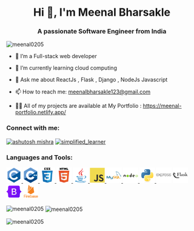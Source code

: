 
<h1 align="center">Hi 👋, I'm Meenal Bharsakle</h1>
<h3 align="center">A passionate Software Engineer from India</h3>


<p align="left"> <img src="https://komarev.com/ghpvc/?username=meenal0205&label=Profile%20views&color=0e75b6&style=flat" alt="meenal0205" /> </p>

- 🔭 I’m a Full-stack web developer
- 🌱 I’m currently learning cloud computing

- 💬 Ask me about  ReactJs , Flask , Django , NodeJs Javascript
- 📫 How to reach me: meenalbharsakle123@gmail.com

- 👨‍💻 All of my projects are available at My Portfolio : https://meenal-portfolio.netlify.app/

<h3 align="left">Connect with me:</h3>
<p align="left">
<a href="https://www.linkedin.com/in/meenal-bharsakle-47b0651b1/" target="blank"><img align="center" src="https://raw.githubusercontent.com/rahuldkjain/github-profile-readme-generator/master/src/images/icons/Social/linked-in-alt.svg" alt="ashutosh mishra" height="30" width="40" /></a>
<a href="https://www.instagram.com/meenal_bharsakle/" target="blank"><img align="center" src="https://raw.githubusercontent.com/rahuldkjain/github-profile-readme-generator/master/src/images/icons/Social/instagram.svg" alt="simplified_learner" height="30" width="40" /></a>

</p>

<h3 align="left">Languages and Tools:</h3>
<p align="left">
  <a href="https://www.cprogramming.com/" target="_blank" rel="noreferrer"> 
    <img src="https://raw.githubusercontent.com/devicons/devicon/master/icons/c/c-original.svg" alt="c" width="40" height="40"/> </a> <a href="https://www.w3schools.com/cpp/" target="_blank" rel="noreferrer"> 
      <img src="https://raw.githubusercontent.com/devicons/devicon/master/icons/cplusplus/cplusplus-original.svg" alt="cplusplus" width="40" height="40"/> </a> <a href="https://www.w3schools.com/css/" target="_blank" rel="noreferrer"> 
        <img src="https://raw.githubusercontent.com/devicons/devicon/master/icons/css3/css3-original-wordmark.svg" alt="css3" width="40" height="40"/> </a> <a href="https://www.w3.org/html/" target="_blank" rel="noreferrer"> 
          <img src="https://raw.githubusercontent.com/devicons/devicon/master/icons/html5/html5-original-wordmark.svg" alt="html5" width="40" height="40"/> </a> <a href="https://www.java.com" target="_blank" rel="noreferrer"> 
            <img src="https://raw.githubusercontent.com/devicons/devicon/master/icons/java/java-original.svg" alt="java" width="40" height="40"/> </a> <a href="https://developer.mozilla.org/en-US/docs/Web/JavaScript" target="_blank" rel="noreferrer"> 
              <img src="https://raw.githubusercontent.com/devicons/devicon/master/icons/javascript/javascript-original.svg" alt="javascript" width="40" height="40"/> </a> <a href="https://www.mathworks.com/" target="_blank" rel="noreferrer">
                  <img src="https://raw.githubusercontent.com/devicons/devicon/master/icons/mysql/mysql-original-wordmark.svg" alt="mysql" width="40" height="40"/> </a> <a href="https://pandas.pydata.org/" target="_blank" rel="noreferrer"> 
  <img src="https://github.com/devicons/devicon/blob/master/icons/nodejs/nodejs-original-wordmark.svg" alt="pandas" width="40" height="40"/> </a> 
  <a href="https://www.python.org" target="_blank" rel="noreferrer"> 
   <img src="https://raw.githubusercontent.com/devicons/devicon/master/icons/python/python-original.svg" alt="python" width="40" height="40"/>
  </a> 
   <img src="https://github.com/devicons/devicon/blob/master/icons/express/express-original-wordmark.svg" alt="node" width="40" height="40"/>
  <img src="https://github.com/devicons/devicon/blob/master/icons/flask/flask-original-wordmark.svg" alt="node" width="40" height="40"/>
  <img src="https://github.com/devicons/devicon/blob/master/icons/bootstrap/bootstrap-original.svg" alt="node" width="40" height="40"/>
  <img src="https://github.com/devicons/devicon/blob/master/icons/firebase/firebase-plain-wordmark.svg" alt="node" width="40" height="40"/>

  
</p>



<p><img align="left" src="https://github-readme-stats.vercel.app/api/top-langs?username=meenal0205&show_icons=true&locale=en&layout=compact" alt="meenal0205" /></p>

<p>&nbsp;<img align="center" src="https://github-readme-stats.vercel.app/api?username=meenal0205&show_icons=true&locale=en" alt="meenal0205" /></p>

<p><img align="center" src="https://github-readme-streak-stats.herokuapp.com/?user=meenal0205&" alt="meenal0205" /></p>
